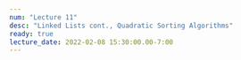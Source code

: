 ```yaml
---
num: "Lecture 11"
desc: "Linked Lists cont., Quadratic Sorting Algorithms"
ready: true
lecture_date: 2022-02-08 15:30:00.00-7:00
---
```

